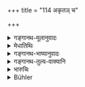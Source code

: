 +++
title = "114 अकृतञ् च"

+++

<details><summary>गङ्गानथ-मूलानुवादः</summary>

Uncultivated land is less reprehensible than cultivated land; and among cows, goats, sheep, gold, grains, and food each preceding one is less reprehensible than the succeeding.—(114)
</details>

<details><summary>मेधातिथिः</summary>

**अकृतम्** अकृष्टं क्षेत्रं प्रशस्यम् । **अजाविकं** च भवति । परस्परविशेष उक्तार्थः श्लोको गम्यते ॥ १०.११४ ॥
</details>

<details><summary>गङ्गानथ-भाष्यानुवादः</summary>

‘*Uncultivated*’— Untilled—land is better.

Between ‘goats’ and ‘sheep’ also there is a difference.

The verse is apparently one the sense of which has been already explained.—(114)
</details>

<details><summary>गङ्गानथ-तुल्य-वाक्यानि</summary>

**(verses 10.113-114)  
**

[\[See 4.84 *et*
*seq*.\]]

See Comparative notes for [Verse 10.113].
</details>

<details><summary>भारुचिः</summary>

उत्तरस्योत्तरस्य परित्यागे ऽभ्युदयः ॥ १०.११४ ॥
</details>

<details><summary>Bühler</summary>

114	(The acceptance on an untilled field is less blamable than (that of) a tilled one; (with respect to) cows, goats, sheep, gold, grain, and cooked food, (the acceptance of) each earlier-named (article is less blamable than of the following ones).
</details>
